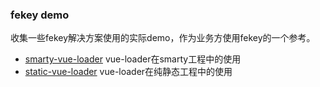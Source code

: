 ### fekey demo

收集一些fekey解决方案使用的实际demo，作为业务方使用fekey的一个参考。

- [smarty-vue-loader](smarty-vue-loader) vue-loader在smarty工程中的使用
- [static-vue-loader](static-vue-loader) vue-loader在纯静态工程中的使用
